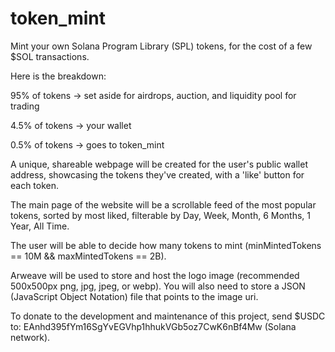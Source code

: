 # token_mint

Mint your own Solana Program Library (SPL) tokens, for the cost of a few $SOL transactions.

Here is the breakdown:

95% of tokens  -> set aside for airdrops, auction, and liquidity pool for trading

4.5% of tokens -> your wallet

0.5% of tokens -> goes to token_mint

A unique, shareable webpage will be created for the user's public wallet address, showcasing the tokens they've created, with a 'like' button for each token.

The main page of the website will be a scrollable feed of the most popular tokens, sorted by most liked, filterable by Day, Week, Month, 6 Months, 1 Year, All Time.

The user will be able to decide how many tokens to mint (minMintedTokens == 10M && maxMintedTokens == 2B).

Arweave will be used to store and host the logo image (recommended 500x500px png, jpg, jpeg, or webp). You will also need to store a JSON (JavaScript Object Notation) file that points to the image uri.

To donate to the development and maintenance of this project, send $USDC to: EAnhd395fYm16SgYvEGVhp1hhukVGb5oz7CwK6nBf4Mw (Solana network).
